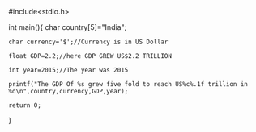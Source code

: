 #include<stdio.h>

int main(){
    char country[5]="India";
    
    char currency='$';//Currency is in US Dollar
    
    float GDP=2.2;//here GDP GREW US$2.2 TRILLION
    
    int year=2015;//The year was 2015
    
    printf("The GDP Of %s grew five fold to reach US%c%.1f trillion in %d\n",country,currency,GDP,year);
    
    return 0;
}
